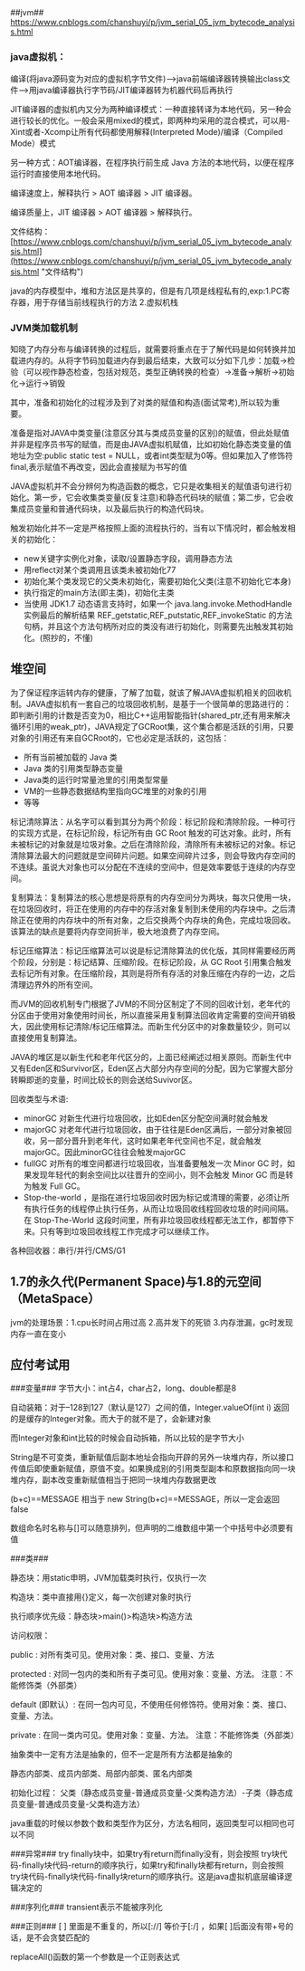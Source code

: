 ##
##jvm##
https://www.cnblogs.com/chanshuyi/p/jvm_serial_05_jvm_bytecode_analysis.html

### java虚拟机： ###

编译(将java源码变为对应的虚拟机字节文件)——>java前端编译器转换输出class文件——>用java编译器执行字节码/JIT编译器转为机器代码后再执行

JIT编译器的虚拟机内又分为两种编译模式：一种直接转译为本地代码，另一种会进行较长的优化。一般会采用mixed的模式，即两种均采用的混合模式，可以用-Xint或者-Xcomp让所有代码都使用解释(Interpreted Mode)/编译（Compiled Mode）模式

另一种方式：AOT编译器，在程序执行前生成 Java 方法的本地代码，以便在程序运行时直接使用本地代码。

编译速度上，解释执行 > AOT 编译器 > JIT 编译器。

编译质量上，JIT 编译器 > AOT 编译器 > 解释执行。


文件结构：
[https://www.cnblogs.com/chanshuyi/p/jvm_serial_05_jvm_bytecode_analysis.html](https://www.cnblogs.com/chanshuyi/p/jvm_serial_05_jvm_bytecode_analysis.html "文件结构")

java的内存模型中，堆和方法区是共享的，但是有几项是线程私有的,exp:1.PC寄存器，用于存储当前线程执行的方法 2.虚拟机栈

### JVM类加载机制 ###

知晓了内存分布与编译转换的过程后，就需要将重点在于了解代码是如何转换并加载进内存的。从将字节码加载进内存到最后结束，大致可以分如下几步：加载->检验（可以视作静态检查，包括对规范，类型正确转换的检查）->准备->解析->初始化->运行->销毁

其中，准备和初始化的过程涉及到了对类的赋值和构造(面试常考),所以较为重要。

准备是指对JAVA中类变量(注意区分其与类成员变量的区别)的赋值，但此处赋值并非是程序员书写的赋值，而是由JAVA虚拟机赋值，比如初始化静态类变量的值地址为空:public static test = NULL，或者int类型赋为0等。但如果加入了修饰符final,表示赋值不再改变，因此会直接赋为书写的值

JAVA虚拟机并不会分辨何为构造函数的概念，它只是收集相关的赋值语句进行初始化。第一步，它会收集类变量(反复注意)和静态代码块的赋值；第二步，它会收集成员变量和普通代码块，以及最后执行的构造代码块。

触发初始化并不一定是严格按照上面的流程执行的，当有以下情况时，都会触发相关的初始化：

- new关键字实例化对象，读取/设置静态字段，调用静态方法
- 用reflect对某个类调用且该类未被初始化77
- 初始化某个类发现它的父类未初始化，需要初始化父类(注意不初始化它本身)
- 执行指定的main方法(即主类)，初始化主类
- 当使用 JDK1.7 动态语言支持时，如果一个 java.lang.invoke.MethodHandle实例最后的解析结果 REF_getstatic,REF_putstatic,REF_invokeStatic 的方法句柄，并且这个方法句柄所对应的类没有进行初始化，则需要先出触发其初始化。(照抄的，不懂)

## 堆空间 ##
为了保证程序运转内存的健康，了解了加载，就该了解JAVA虚拟机相关的回收机制。JAVA虚拟机有一套自己的垃圾回收机制，是基于一个很简单的思路进行的：即判断引用的计数是否变为0，相比C++运用智能指针(shared_ptr,还有用来解决循环引用的weak_ptr)，JAVA规定了GCRoot集，这个集合都是活跃的引用，只要对象的引用还有来自GCRoot的，它也必定是活跃的，这包括：

- 所有当前被加载的 Java 类
- Java 类的引用类型静态变量
- Java类的运行时常量池里的引用类型常量
- VM的一些静态数据结构里指向GC堆里的对象的引用
- 等等

标记清除算法：从名字可以看到其分为两个阶段：标记阶段和清除阶段。一种可行的实现方式是，在标记阶段，标记所有由 GC Root 触发的可达对象。此时，所有未被标记的对象就是垃圾对象。之后在清除阶段，清除所有未被标记的对象。标记清除算法最大的问题就是空间碎片问题。如果空间碎片过多，则会导致内存空间的不连续。虽说大对象也可以分配在不连续的空间中，但是效率要低于连续的内存空间。

复制算法：复制算法的核心思想是将原有的内存空间分为两块，每次只使用一块，在垃圾回收时，将正在使用的内存中的存活对象复制到未使用的内存块中。之后清除正在使用的内存块中的所有对象，之后交换两个内存块的角色，完成垃圾回收。该算法的缺点是要将内存空间折半，极大地浪费了内存空间。

标记压缩算法：标记压缩算法可以说是标记清除算法的优化版，其同样需要经历两个阶段，分别是：标记结算、压缩阶段。在标记阶段，从 GC Root 引用集合触发去标记所有对象。在压缩阶段，其则是将所有存活的对象压缩在内存的一边，之后清理边界外的所有空间。

而JVM的回收机制专门根据了JVM的不同分区制定了不同的回收计划，老年代的分区由于使用对象使用时间长，所以直接采用复制算法回收肯定需要的空间开销极大，因此使用标记清除/标记压缩算法。而新生代分区中的对象数量较少，则可以直接使用复制算法。

JAVA的堆区是以新生代和老年代区分的，上面已经阐述过相关原则。而新生代中又有Eden区和Survivor区，Eden区占大部分内存空间的分配，因为它掌握大部分转瞬即逝的变量，时间比较长的则会送给Suvivor区。

回收类型与术语:

- minorGC 对新生代进行垃圾回收，比如Eden区分配空间满时就会触发
- majorGC 对老年代进行垃圾回收，由于往往是Eden区满后，一部分对象被回收，另一部分晋升到老年代，这时如果老年代空间也不足，就会触发majorGC。因此minorGC往往会触发majorGC
- fullGC 对所有的堆空间都进行垃圾回收，当准备要触发一次 Minor GC 时，如果发现年轻代的剩余空间比以往晋升的空间小，则不会触发 Minor GC 而是转为触发 Full GC。
- Stop-the-world ，是指在进行垃圾回收时因为标记或清理的需要，必须让所有执行任务的线程停止执行任务，从而让垃圾回收线程回收垃圾的时间间隔。在 Stop-The-World 这段时间里，所有非垃圾回收线程都无法工作，都暂停下来。只有等到垃圾回收线程工作完成才可以继续工作。

各种回收器：串行/并行/CMS/G1
 
## 1.7的永久代(Permanent Space)与1.8的元空间（MetaSpace） ##


jvm的处理场景：1.cpu长时间占用过高 2.高并发下的死锁 3.内存泄漏，gc时发现内存一直在变小

##
## 应付考试用 ##

###变量###
字节大小：int占4，char占2，long、double都是8

自动装箱：对于–128到127（默认是127）之间的值，Integer.valueOf(int i) 返回的是缓存的Integer对象。而大于的就不是了，会新建对象

而Integer对象和int比较的时候会自动拆箱，所以比较的是字节大小

String是不可变类，重新赋值后副本地址会指向开辟的另外一块堆内存，所以接口传值后即使重新赋值，原值不变。如果换成别的引用类型副本和原数据指向同一块堆内存，副本改变重新赋值相当于把同一块堆内存数据更改

(b+c)==MESSAGE 相当于 new String(b+c)==MESSAGE，所以一定会返回false 

数组命名时名称与[]可以随意排列，但声明的二维数组中第一个中括号中必须要有值

###类###

静态块：用static申明，JVM加载类时执行，仅执行一次 

构造块：类中直接用{}定义，每一次创建对象时执行 

执行顺序优先级：静态块>main()>构造块>构造方法 

访问权限：

public : 对所有类可见。使用对象：类、接口、变量、方法

protected : 对同一包内的类和所有子类可见。使用对象：变量、方法。 注意：不能修饰类（外部类）

default (即默认）: 在同一包内可见，不使用任何修饰符。使用对象：类、接口、变量、方法。

private : 在同一类内可见。使用对象：变量、方法。 注意：不能修饰类（外部类）

抽象类中一定有方法是抽象的，但不一定是所有方法都是抽象的

静态内部类、成员内部类、局部内部类、匿名内部类

初始化过程：
父类（静态成员变量-普通成员变量-父类构造方法）-子类（静态成员变量-普通成员变量-父类构造方法）

java重载的时候以参数个数和类型作为区分，方法名相同，返回类型可以相同也可以不同

###异常###
try finally块中，如果try有return而finally没有，则会按照 try块代码-finally块代码-return的顺序执行，如果try和finally块都有return，则会按照 try块代码-finally块代码-finally块return的顺序执行。这是java虚拟机底层编译逻辑决定的


###序列化###
transient表示不能被序列化


###正则###
[ ] 里面是不重复的，所以[://] 等价于[:/] ，如果[ ]后面没有带+号的话，是不会贪婪匹配的

replaceAll()函数的第一个参数是一个正则表达式